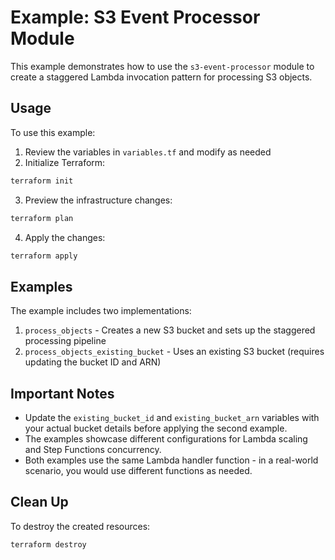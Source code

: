 # Example: S3 Event Processor Module

This example demonstrates how to use the `s3-event-processor` module to create a staggered Lambda invocation pattern for processing S3 objects.

## Usage

To use this example:

1. Review the variables in `variables.tf` and modify as needed
2. Initialize Terraform:

```bash
terraform init
```

3. Preview the infrastructure changes:

```bash
terraform plan
```

4. Apply the changes:

```bash
terraform apply
```

## Examples

The example includes two implementations:

1. `process_objects` - Creates a new S3 bucket and sets up the staggered processing pipeline
2. `process_objects_existing_bucket` - Uses an existing S3 bucket (requires updating the bucket ID and ARN)

## Important Notes

- Update the `existing_bucket_id` and `existing_bucket_arn` variables with your actual bucket details before applying the second example.
- The examples showcase different configurations for Lambda scaling and Step Functions concurrency.
- Both examples use the same Lambda handler function - in a real-world scenario, you would use different functions as needed.

## Clean Up

To destroy the created resources:

```bash
terraform destroy
```
